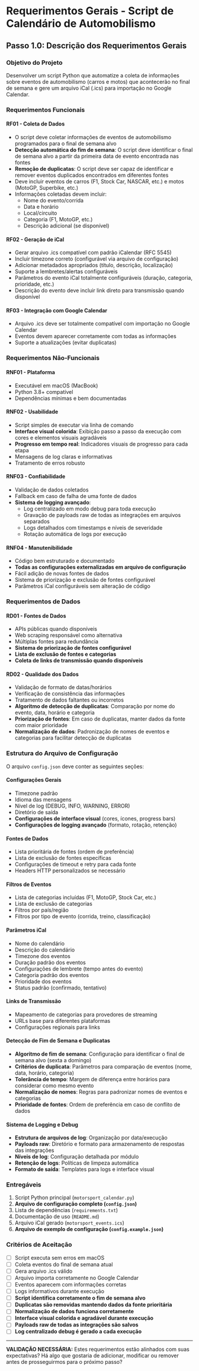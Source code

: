# Requerimentos Gerais - Script de Calendário de Automobilismo

## **Passo 1.0: Descrição dos Requerimentos Gerais**

### **Objetivo do Projeto**
Desenvolver um script Python que automatize a coleta de informações sobre eventos de automobilismo (carros e motos) que acontecerão no final de semana e gere um arquivo iCal (.ics) para importação no Google Calendar.

### **Requerimentos Funcionais**

#### **RF01 - Coleta de Dados**
- O script deve coletar informações de eventos de automobilismo programados para o final de semana alvo
- **Detecção automática do fim de semana**: O script deve identificar o final de semana alvo a partir da primeira data de evento encontrada nas fontes
- **Remoção de duplicatas**: O script deve ser capaz de identificar e remover eventos duplicados encontrados em diferentes fontes
- Deve incluir eventos de carros (F1, Stock Car, NASCAR, etc.) e motos (MotoGP, Superbike, etc.)
- Informações coletadas devem incluir:
  - Nome do evento/corrida
  - Data e horário
  - Local/circuito
  - Categoria (F1, MotoGP, etc.)
  - Descrição adicional (se disponível)

#### **RF02 - Geração de iCal**
- Gerar arquivo .ics compatível com padrão iCalendar (RFC 5545)
- Incluir timezone correto (configurável via arquivo de configuração)
- Adicionar metadados apropriados (título, descrição, localização)
- Suporte a lembretes/alertas configuráveis
- Parâmetros do evento iCal totalmente configuráveis (duração, categoria, prioridade, etc.)
- Descrição do evento deve incluir link direto para transmissão quando disponível

#### **RF03 - Integração com Google Calendar**
- Arquivo .ics deve ser totalmente compatível com importação no Google Calendar
- Eventos devem aparecer corretamente com todas as informações
- Suporte a atualizações (evitar duplicatas)

### **Requerimentos Não-Funcionais**

#### **RNF01 - Plataforma**
- Executável em macOS (MacBook)
- Python 3.8+ compatível
- Dependências mínimas e bem documentadas

#### **RNF02 - Usabilidade**
- Script simples de executar via linha de comando
- **Interface visual colorida**: Exibição passo a passo da execução com cores e elementos visuais agradáveis
- **Progresso em tempo real**: Indicadores visuais de progresso para cada etapa
- Mensagens de log claras e informativas
- Tratamento de erros robusto

#### **RNF03 - Confiabilidade**
- Validação de dados coletados
- Fallback em caso de falha de uma fonte de dados
- **Sistema de logging avançado**:
  - Log centralizado em modo debug para toda execução
  - Gravação de payloads raw de todas as integrações em arquivos separados
  - Logs detalhados com timestamps e níveis de severidade
  - Rotação automática de logs por execução

#### **RNF04 - Manutenibilidade**
- Código bem estruturado e documentado
- **Todas as configurações externalizadas em arquivo de configuração**
- Fácil adição de novas fontes de dados
- Sistema de priorização e exclusão de fontes configurável
- Parâmetros iCal configuráveis sem alteração de código

### **Requerimentos de Dados**

#### **RD01 - Fontes de Dados**
- APIs públicas quando disponíveis
- Web scraping responsável como alternativa
- Múltiplas fontes para redundância
- **Sistema de priorização de fontes configurável**
- **Lista de exclusão de fontes e categorias**
- **Coleta de links de transmissão quando disponíveis**

#### **RD02 - Qualidade dos Dados**
- Validação de formato de datas/horários
- Verificação de consistência das informações
- Tratamento de dados faltantes ou incorretos
- **Algoritmo de detecção de duplicatas**: Comparação por nome do evento, data, horário e categoria
- **Priorização de fontes**: Em caso de duplicatas, manter dados da fonte com maior prioridade
- **Normalização de dados**: Padronização de nomes de eventos e categorias para facilitar detecção de duplicatas

### **Estrutura do Arquivo de Configuração**

O arquivo `config.json` deve conter as seguintes seções:

#### **Configurações Gerais**
- Timezone padrão
- Idioma das mensagens
- Nível de log (DEBUG, INFO, WARNING, ERROR)
- Diretório de saída
- **Configurações de interface visual** (cores, ícones, progress bars)
- **Configurações de logging avançado** (formato, rotação, retenção)

#### **Fontes de Dados**
- Lista prioritária de fontes (ordem de preferência)
- Lista de exclusão de fontes específicas
- Configurações de timeout e retry para cada fonte
- Headers HTTP personalizados se necessário

#### **Filtros de Eventos**
- Lista de categorias incluídas (F1, MotoGP, Stock Car, etc.)
- Lista de exclusão de categorias
- Filtros por país/região
- Filtros por tipo de evento (corrida, treino, classificação)

#### **Parâmetros iCal**
- Nome do calendário
- Descrição do calendário
- Timezone dos eventos
- Duração padrão dos eventos
- Configurações de lembrete (tempo antes do evento)
- Categoria padrão dos eventos
- Prioridade dos eventos
- Status padrão (confirmado, tentativo)

#### **Links de Transmissão**
- Mapeamento de categorias para provedores de streaming
- URLs base para diferentes plataformas
- Configurações regionais para links

#### **Detecção de Fim de Semana e Duplicatas**
- **Algoritmo de fim de semana**: Configuração para identificar o final de semana alvo (sexta a domingo)
- **Critérios de duplicata**: Parâmetros para comparação de eventos (nome, data, horário, categoria)
- **Tolerância de tempo**: Margem de diferença entre horários para considerar como mesmo evento
- **Normalização de nomes**: Regras para padronizar nomes de eventos e categorias
- **Prioridade de fontes**: Ordem de preferência em caso de conflito de dados

#### **Sistema de Logging e Debug**
- **Estrutura de arquivos de log**: Organização por data/execução
- **Payloads raw**: Diretório e formato para armazenamento de respostas das integrações
- **Níveis de log**: Configuração detalhada por módulo
- **Retenção de logs**: Políticas de limpeza automática
- **Formato de saída**: Templates para logs e interface visual

### **Entregáveis**
1. Script Python principal (`motorsport_calendar.py`)
2. **Arquivo de configuração completo (`config.json`)**
3. Lista de dependências (`requirements.txt`)
4. Documentação de uso (`README.md`)
5. Arquivo iCal gerado (`motorsport_events.ics`)
6. **Arquivo de exemplo de configuração (`config.example.json`)**

### **Critérios de Aceitação**
- [ ] Script executa sem erros em macOS
- [ ] Coleta eventos do final de semana atual
- [ ] Gera arquivo .ics válido
- [ ] Arquivo importa corretamente no Google Calendar
- [ ] Eventos aparecem com informações corretas
- [ ] Logs informativos durante execução
- [ ] **Script identifica corretamente o fim de semana alvo**
- [ ] **Duplicatas são removidas mantendo dados da fonte prioritária**
- [ ] **Normalização de dados funciona corretamente**
- [ ] **Interface visual colorida e agradável durante execução**
- [ ] **Payloads raw de todas as integrações são salvos**
- [ ] **Log centralizado debug é gerado a cada execução**

---

**VALIDAÇÃO NECESSÁRIA:**
Estes requerimentos estão alinhados com suas expectativas? Há algo que gostaria de adicionar, modificar ou remover antes de prosseguirmos para o próximo passo?
